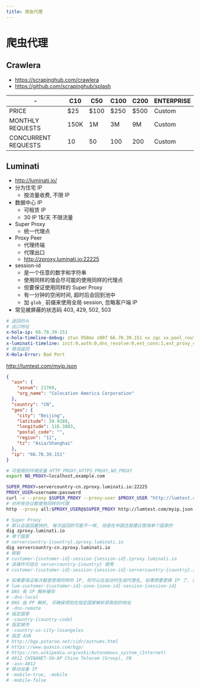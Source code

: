 ```yaml
---
title: 爬虫代理
---
```


# 爬虫代理

## Crawlera

- https://scrapinghub.com/crawlera
- https://github.com/scrapinghub/splash

| -                   | C10  | C50  | C100 | C200 | ENTERPRISE |
| ------------------- | ---- | ---- | ---- | ---- | ---------- |
| PRICE               | $25  | $100 | $250 | $500 | Custom     |
| MONTHLY REQUESTS    | 150K | 1M   | 3M   | 9M   | Custom     |
| CONCURRENT REQUESTS | 10   | 50   | 100  | 200  | Custom     |

## Luminati

- http://luminati.io/
- 分为住宅 IP
  - 按流量收费, 不限 IP
- 数据中心 IP
  - 可租赁 IP
  - 30 IP 1$/天 不限流量
- Super Proxy
  - 统一代理点
- Proxy Peer
  - 代理终端
  - 代理出口
  - http://zproxy.luminati.io:22225
- session-id
  - 是一个任意的数字和字符串
  - 使用同样的值会尽可能的使用同样的代理点
  - 但要保证使用同样的 Super Proxy
  - 有一分钟的空闲时间, 超时后会回到池中
  - 加 `glob_` 前缀来使用全局 session, 忽略客户端 IP
- 常见被屏蔽的状态码 403, 429, 502, 503

```yaml
# 返回的头
# 出口地址
x-hola-ip: 66.78.39.151
x-hola-timeline-debug: ztun 958ms z007 66.78.39.151 xx zgc xx.pool_route z007
x-luminati-timeline: init:0,auth:0,dns_resolve:0,ext_conn:1,ext_proxy_connect:650,response:307
# 错误返回
X-Hola-Error: Bad Port
```

http://lumtest.com/myip.json

```json
{
  "asn": {
    "asnum": 21769,
    "org_name": "Colocation America Corporation"
  },
  "country": "CN",
  "geo": {
    "city": "Beijing",
    "latitude": 39.9289,
    "longitude": 116.3883,
    "postal_code": "",
    "region": "11",
    "tz": "Asia/Shanghai"
  },
  "ip": "66.78.39.151"
}
```

```bash
# 可使用的环境变量 HTTP_PROXY,HTTPS_PROXY,NO_PROXY
export NO_PROXY=localhost,example.com

SUPER_PROXY=servercountry-cn.zproxy.luminati.io:22225
PROXY_USER=username:password
curl -v --proxy $SUPER_PROXY --proxy-user $PROXY_USER "http://lumtest.com/myip.json" | jq
# 对所有协议都使用同样的代理
http --proxy all:$PROXY_USER@$SUPER_PROXY http://lumtest.com/myip.json

# Super Proxy
# 默认会返回最快的, 每次返回的可能不一样, 但是在中国还是建议使用单个国家的
dig zproxy.luminati.io
# 单个国家
# servercountry-{country}.zproxy.luminati.io
dig servercountry-cn.zproxy.luminati.io
# 刷新
# customer-{customer-id}-session-{session-id}.zproxy.luminati.io
# 该操作可结合 servercountry-{country} 使用
# customer-{customer-id}-session-{session-id}-servercountry-{country}.zproxy.luminati.io

# 如果要保证每次都是使用同样的 IP, 则可以在启动时生成代理名, 如果想要更换 IP 了, 则从新生成
# lum-customer-{customer-id}-zone-{zone-id}-session-{session-id}
# DNS 有 SP 解析缓存
# -dns-local
# DNS 由 PP 解析, 可确保得到在指定国家解析获取到的地址
# -dns-remote
# 指定国家
# -country-{country-code}
# 指定城市
# -country-us-city-losangeles
# 指定 ASN
# http://bgp.potaroo.net/cidr/autnums.html
# https://www.quaxio.com/bgp/
# https://en.wikipedia.org/wiki/Autonomous_system_(Internet)
# 4812 CHINANET-SH-AP China Telecom (Group), CN
# -asn-4812
# 移动设备 IP
# -mobile-true, -mobile
# -mobile-false
```
